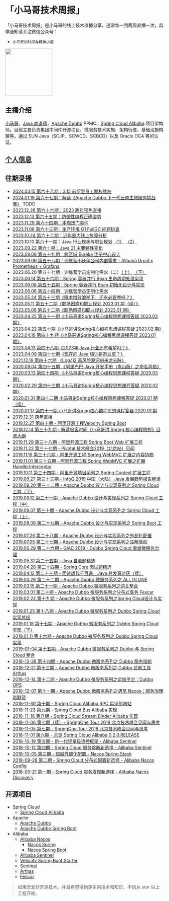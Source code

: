 # 「小马哥技术周报」

「小马哥技术周报」是小马哥的线上技术直播分享，通常每一到两周直播一次，具体通知请关注微信公众号：
- `小马哥的时间与精神小屋`

<img src="https://mercyblitz.github.io/books/thinking-in-spring-boot/assets/my_mp_qrcode.jpg" width="150" height="150" align="middle"></img>




## 主播介绍

[小马哥](https://mercyblitz.github.io/about/)，[Java 劝退师](https://www.douyu.com/mercyblitz)，[Apache Dubbo](https://dubbo.apache.org/) PPMC、[Spring Cloud Alibaba](https://github.com/spring-cloud-incubator/spring-cloud-alibaba) 项目架构师。目前主要负责集团中间件开源项目、微服务技术实施、架构衍进、基础设施构建等。通过 SUN Java（SCJP、SCWCD、SCBCD）以及 Oracle OCA 等的认证。



## [个人信息](https://mercyblitz.github.io/about/)


## 往期录播
- [2024.03.15 第六十八期：3.15 前阿里员工期权维权](https://www.bilibili.com/video/BV12z421f7qP)
- [2024.01.19 第六十七期：解读《Apache Dubbo 下一代云原生微服务挑战赛》](#) TODO
- [2023.12.26 第六十六期：2023 跨年预热直播](https://www.bilibili.com/video/BV1cx421k7dG) 
- [2023.12.13 第六十五期：防御性编程正确姿势](https://www.bilibili.com/video/BV1Zu4m1M7YY)
- [2023.11.29 第六十四期：本周热门事件](https://www.bilibili.com/video/BV1kH4y1s73G)
- [2023.11.08 第六十三期：生产环境 G1 FullGC 问题排查](https://www.bilibili.com/video/BV19j421d7ew)
- [2023.10.24 第六十二期：近年重大线上故障分析](https://www.bilibili.com/video/BV1kJ4m1h7pk)
- 2023.10.10 第六十一期：Java 行业现状与职业规划 [（1）](https://bilibili.com/video/BV12G41117MN) [（2）](https://bilibili.com/video/BV1Qg4y127gy)
- [2023.09.22 第六十期：Java 21 主要特性变化](https://www.bilibili.com/video/BV1z8411y7Kx)
- [2023.09.08 第五十九期：跨区域 Eureka 注册中心设计](https://bilibili.com/video/BV14z4y157oP)
- [2023.09.06 第五十八期：训练营小伙伴公司内部需求 - Alibaba Druid x Prometheus + Grafana](https://www.bilibili.com/video/BV1v94y1x7Lg)
- 2023.06.20 第五十七期：训练营学员定制化需求（二）[（上）](https://www.bilibili.com/video/BV1Zz4y1n7MM)  [（下）](https://www.bilibili.com/video/BV19a4y1w7wV) 
- [2023.06.14 第五十六期：Spring 容器并行 Bean 生命周期处理实现](https://www.bilibili.com/video/BV1RM4y1J7PY)
- [2023.06.08 第五十五期：Spring 容器并行 Bean 初始化设计与实现](https://www.bilibili.com/video/BV1fP411D7t6)
- [2023.06.06 第五十四期：训练营学员定制化需求](https://www.bilibili.com/video/BV1Gh4y1R7Fz)
- [2023.05.24 第五十三期《降本增效浪潮下，还有必要卷吗？》](https://www.bilibili.com/video/BV1Wk4y1x7b8)
- [2023.05.11 第五十二期《职场困惑和职业规划 2023.01 期（续）》](https://www.bilibili.com/video/BV1Nm4y1a7V1)
- [2023.05.09 第五十二期《职场困惑和职业规划 2023.01 期》](https://www.bilibili.com/video/BV1LL411h7cX)
- [2023.04.25 第五十一期《小马哥讲Spring核心编程思想课程答疑 2023.03 期》](https://www.bilibili.com/video/BV1XX4y1m7MV)
- [2023.04.22 第五十期《小马哥讲Spring核心编程思想课程答疑 2023.02 期》](https://www.bilibili.com/video/BV1ET411H7ys)
- [2023.04.18 第四十九期《小马哥讲Spring核心编程思想课程答疑 2023.01 期》](https://www.bilibili.com/video/BV1eV4y1o76B)
- [2023.04.13 第四十八期《2023年 Java 行业还有希望吗？》](https://www.bilibili.com/video/BV1Ws4y1d7tD)
- [2023.04.08 第四十七期《现在的 Java 培训是割韭菜？》](https://www.bilibili.com/video/BV1uv4y1E7Mw)
- [2021.12.19 第四十六期 《Log4j2 高风险漏洞的来龙去脉》](https://www.bilibili.com/video/BV1gE41137Xc)
- [2020.09.04 第四十五期 《阿里巴巴 Java 开发手册（嵩山版）之命名风格》](https://www.bilibili.com/video/BV1ZC4y1t7cy)
- [2020.03.13 第四十四期 《小马哥讲Spring核心编程思想课程答疑 2020.03 期》](https://www.bilibili.com/video/BV1gE41137Xc)
- [2020.02.29 第四十三期《小马哥讲Spring核心编程思想课程答疑 2020.02 期》](https://www.bilibili.com/video/BV1RE41177Yx)
- [2020.01.31 第四十二期 小马哥讲Spring核心编程思想课程答疑 2020.01 期（续）](https://www.bilibili.com/video/av86053609)
- [2020.01.17 第四十一期 小马哥讲Spring核心编程思想课程答疑 2020.01 期](https://www.bilibili.com/video/av86052453)
- [2019.12.31 跨年直播](https://segmentfault.com/ls/1650000021471857)
- [2019.12.27 第四十期   - 阿里开源工程Velocity Spring Boot](https://www.bilibili.com/video/av80903598)
- [2019.12.14 第三十九期 - 解读极客时间《小马哥讲 Spring 核心编程思想》目录大纲](https://www.bilibili.com/video/av79258535)
- [2019.11.29 第三十八期 - 阿里开源工程 Spring Boot Web 扩展工程](https://www.bilibili.com/video/av77491862)
- [2019.11.22 第三十七期 - Pivotal 技术峰会2019（北京站）见闻](https://www.bilibili.com/video/av76793947)
- [2019.11.15 第三十六期 - 阿里开源工程 Spring WebMVC 扩展之内容协商](https://www.bilibili.com/video/av75800062)
- [2019.11.01 第三十五期 - 阿里开源工程 Spring WebMVC 扩展之扩展 HandlerInterceptor](https://www.bilibili.com/video/av74195849)
- [2019.10.11 第三十四期 - 阿里开源项目系列之 Spring Context 扩展工程](https://www.bilibili.com/video/av70943964)
- [2019.09.27 第三十三期 - InfoQ 2019 中国（大陆） Java 发展趋势报告解读](https://www.bilibili.com/video/av69203663)
- [2019.09.20 第三十二期 - Apache Dubbo 设计与实现系列之 Spring Cloud 工程（下）](https://www.bilibili.com/video/av68453823)
- [2019.09.12 第三十一期 - Apache Dubbo 设计与实现系列之 Spring Cloud 工程（中）](https://www.bilibili.com/video/av67520312)
- [2019.09.07 第三十期   - Apache Dubbo 设计与实现系列之 Spring Cloud 工程（上）](https://www.bilibili.com/video/av66869726)
- [2019.08.09 第二十九期 - Apache Dubbo 设计与实现系列之 Spring Boot 工程](https://www.bilibili.com/video/av63033885)
- [2019.07.26 第二十八期 - Apache Dubbo 设计与实现系列之外部化配置](https://www.bilibili.com/video/av60919327)
- [2019.07.05 第二十七期 - Apache Dubbo 设计与实现系列之注解驱动](https://www.bilibili.com/video/av58004178)
- [2019.06.29 第二十六期 - GIAC 2019 - Dubbo Spring Cloud 重塑微服务治理](https://www.bilibili.com/video/av57421314)
- [2019.05.31 第二十五期 - Java 自虐题精选](https://www.bilibili.com/video/av54202244)
- [2019.04.28 第二十四期 - Spring Core 面试题精选](https://www.bilibili.com/video/av50576322)
- [2019.04.12 第二十三期 - 面试虐我千百遍，Java 并发真讨厌（续）](https://www.bilibili.com/video/av49124110)
- [2019.03.29 第二十二期 - Apache Dubbo 微服务系列之 ALL IN ONE](https://www.bilibili.com/video/av47712354)
- [2019.03.15 第二十一期 - Apache Dubbo 微服务系列之网关整合](https://www.bilibili.com/video/av46476226)
- [2019.03.01 第二十期 - Apache Dubbo 微服务系列之分布式事务 Fescar](https://www.bilibili.com/video/av45098855/)
- [2019.02.22 第十九期 - Apache Dubbo 微服务系列之Spring Cloud设计与实现](https://www.bilibili.com/video/av44423093)
- [2019.01.25 第十八期 - Apache Dubbo 微服务系列之 Dubbo Spring Cloud 实现总结](https://www.bilibili.com/video/av41832154)
- [2019.01.18 第十七期 - Apache Dubbo 微服务系列之 Dubbo Spring Cloud 实现（下）](https://www.bilibili.com/video/av41107520)
- [2019.01.11 第十六期 - Apache Dubbo 微服务系列之 Dubbo Spring Cloud 实现](https://www.bilibili.com/video/av40513576)
- [2019-01-04 第十五期 - Apache Dubbo 微服务系列之 Dubbo 与 Spring Cloud 整合](https://www.bilibili.com/video/av39934592)
- [2018-12-28 第十四期 - Apache Dubbo 微服务系列之 Dubbo 服务熔断](https://www.bilibili.com/video/av39265068)
- [2018-12-21 第十三期 - Apache Dubbo 微服务系列之 Dubbo 诊断工具Arthas](https://www.bilibili.com/video/av38706424)
- [2018-12-14 第十二期 - Apache Dubbo 微服务系列之运维平台：Dubbo OPS](https://www.bilibili.com/video/av38171797)
- [2018-12-07 第十一期 - Apache Dubbo 微服务系列之遇见 Nacos：服务治理新鲜货](https://www.bilibili.com/video/av37654812)
- [2018-11-30 第十期 - Spring Cloud Alibaba RPC 实现前哨站](https://www.bilibili.com/video/av37235663)
- [2018-11-23 第九期 - Spring Cloud Bus Alibaba 实现](https://www.bilibili.com/video/av36616156)
- [2018-11-16 第八期 - Spring Cloud Stream Binder Alibaba 实现](https://www.bilibili.com/video/av36114167)
- [2018-11-06 第七期（续）- SpringOne Tour 2018 北京技术峰会见闻与思考](https://www.bilibili.com/video/av35456227)
- [2018-11-05 第七期 - SpringOne Tour 2018 北京技术峰会见闻与思考](https://www.bilibili.com/video/av35455242)
- [2018-11-01 第六期 - 总览 Spring Cloud Alibaba 0.2.0.RELEASE](https://www.bilibili.com/video/av35093260)
- [2018-10-19 第五期 - 新一代轻量级流控框架 - Alibaba Sentinel](https://www.bilibili.com/video/av34192135)
- [2018-10-12 第四期 - Spring Cloud 服务熔断新选择 - Alibaba Sentinel](https://www.bilibili.com/video/av33707793)
- [2018-10-05 第三期 - 超越外部化配置 - Nacos Spring Stack](https://www.bilibili.com/video/av33216900)
- [2018-09-28 第二期 - Spring Cloud 分布式配置新选择 - Alibaba Nacos Config](https://www.bilibili.com/video/av32723734)
- [2018-09-21 第一期 - Spring Cloud 服务发现新选择 - Alibaba Nacos Discovery](https://www.bilibili.com/video/av32191103)



## 开源项目

- Spring Cloud
  - [Spring Cloud Alibaba](https://github.com/spring-cloud-incubator/spring-cloud-alibaba)
- Apache
    - [Apache Dubbo](https://github.com/apache/incubator-dubbo)
    - [Apache Dubbo Spring Boot](https://github.com/apache/incubator-dubbo-spring-boot-project) 
- Alibaba
    - [Alibaba Nacos](https://github.com/alibaba/nacos)
        - [Nacos Spring](https://github.com/nacos-group/nacos-spring-project)
        - [Nacos Spring Boot](https://github.com/nacos-group/nacos-spring-boot-project)
    - [Alibaba Sentinel](https://github.com/alibaba/Sentinel)
    - [Velocity Spring Boot Starter](https://github.com/alibaba/velocity-spring-boot-project)
    - [Sentinal](https://github.com/alibaba/sentinel)
    - [Arthas](https://github.com/alibaba/arthas)
    - [Fescar](https://github.com/alibaba/fescar)

> 如果您爱好开源技术，并且希望得到更多的技术和知识，不妨从 star 以上工程开始。
